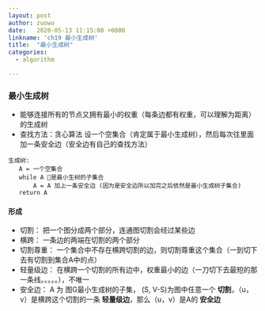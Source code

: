 ```yaml
---
layout: post
author: zuowu
date:   2020-05-13 11:15:00 +0800
linkname: 'ch19 最小生成树'
title:  "最小生成树"
categories: 
  - algorithm 

---
```


### 最小生成树
 * 能够连接所有的节点又拥有最小的权重（每条边都有权重，可以理解为距离）的生成树
 * 查找方法：贪心算法 设一个空集合（肯定属于最小生成树），然后每次往里面加一条安全边（安全边有自己的查找方法）

 ```
 生成树:
    A = 一个空集合
    while A 是最小生树的子集合
        A = A 加上一条安全边 (因为是安全边所以加完之后依然是最小生成树子集合)
    return A
 ```

#### 形成

  * 切割： 把一个图分成两个部分，连通图切割会经过某些边
  * 横跨： 一条边的两端在切割的两个部分
  * 切割尊重： 一个集合中不存在横跨切割的边，则切割尊重这个集合（一到切下去有切割到集合A中的点）
  * 轻量级边： 在横跨一个切割的所有边中，权重最小的边（一刀切下去最短的那一条线。。。。。），不唯一
  * 安全边： A 为 图G最小生成树的子集， (S, V-S)为图中任意一个 __切割__，（u，v）是横跨这个切割的一条 __轻量级边__，那么（u，v）是A的 __安全边__